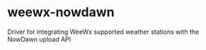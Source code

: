 # weewx-nowdawn
Driver for integrating WeeWx supported weather stations with the NowDawn upload API
